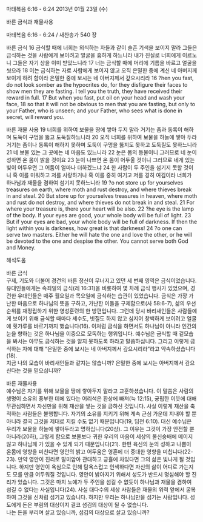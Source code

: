 마태복음 6:16 - 6:24 
2013년 01월 23일 (수)

바른 금식과 재물사용



마태복음 6:16 - 6:24 / 새찬송가 540 장


바른 금식
16 금식할 때에 너희는 외식하는 자들과 같이 슬픈 기색을 보이지 말라 그들은 금식하는 것을 사람에게 보이려고 얼굴을 흉하게 하느니라 내가 진실로 너희에게 이르노니 그들은 자기 상을 이미 받았느니라 17 너는 금식할 때에 머리에 기름을 바르고 얼굴을 씻으라 18 이는 금식하는 자로 사람에게 보이지 않고 오직 은밀한 중에 계신 네 아버지께 보이게 하려 함이라 은밀한 중에 보시는 네 아버지께서 갚으시리라
16 ?hen you fast, do not look somber as the hypocrites do, for they disfigure their faces to show men they are fasting. I tell you the truth, they have received their reward in full. 17 But when you fast, put oil on your head and wash your face, 18 so that it will not be obvious to men that you are fasting, but only to your Father, who is unseen; and your Father, who sees what is done in secret, will reward you.   

바른 재물 사용
19 너희를 위하여 보물을 땅에 쌓아 두지 말라 거기는 좀과 동록이 해하며 도둑이 구멍을 뚫고 도둑질하느니라 20 오직 너희를 위하여 보물을 하늘에 쌓아 두라 거기는 좀이나 동록이 해하지 못하며 도둑이 구멍을 뚫지도 못하고 도둑질도 못하느니라 21 네 보물 있는 그 곳에는 네 마음도 있느니라 22 눈은 몸의 등불이니 그러므로 네 눈이 성하면 온 몸이 밝을 것이요 23 눈이 나쁘면 온 몸이 어두울 것이니 그러므로 네게 있는 빛이 어두우면 그 어둠이 얼마나 더하겠느냐 24 한 사람이 두 주인을 섬기지 못할 것이니 혹 이를 미워하고 저를 사랑하거나 혹 이를 중히 여기고 저를 경히 여김이라 너희가 하나님과 재물을 겸하여 섬기지 못하느니라
19 ?o not store up for yourselves treasures on earth, where moth and rust destroy, and where thieves break in and steal. 20 But store up for yourselves treasures in heaven, where moth and rust do not destroy, and where thieves do not break in and steal. 21 For where your treasure is, there your heart will be also. 22 ?he eye is the lamp of the body. If your eyes are good, your whole body will be full of light. 23 But if your eyes are bad, your whole body will be full of darkness. If then the light within you is darkness, how great is that darkness! 24 ?o one can serve two masters. Either he will hate the one and love the other, or he will be devoted to the one and despise the other. You cannot serve both God and Money.

해석도움





바른 금식  
구제, 기도와 더불어 경건의 바른 정신이 무너지고 있던 세 번째 영역은 금식이었습니다. 유대인들에게는 속죄일의 금식(레 16:31)을 비롯하여 몇 차례 금식 행사가 있었으며, 경건한 유대인들은 매주 월요일과 목요일에 금식하는 습관이 있었습니다. 금식은 가장 가난한 마음으로 하나님의 뜻을 구하고, 가난한 이들을 구제함으로(사 58:6-7), 삶의 우선순위를 재정립하기 위한 영성훈련의 한 방편입니다. 그런데 당시 바리새인들은 사람들에게 보이기 위해 금식할 때마다 세수도, 빗질도 하지 않고 심지어 창백하게 보이려고 얼굴에 횟가루를 바르기까지 했습니다(16). 이처럼 금식을 하면서도 하나님이 아니라 인간의 눈을 향하는 것은 하나님을 이중으로 모독하는 행위입니다. 예수님은 금식할 때 겉모습을 봐서는 아무도 금식하는 것을 알지 못하도록 하라고 말씀하십니다. 그리고 이렇게 금식하는 자에 대해 “은밀한 중에 보시는 네 아버지께서 갚으시리라”라고 약속하셨습니다(18).  
지금 나의 모습이 바리새인들과 같지는 않습니까? 은밀한 중에 보시는 아버지께서 갚으신다는 것을 믿으십니까?

바른 재물사용  
예수님은 자기를 위해 보물을 땅에 쌓아두지 말라고 교훈하셨습니다. 이 말씀은 사람의 생명이 소유의 풍부한 데에 있다는 어리석은 환상에 빠져(눅 12:15), 궁핍한 이웃에 대해 무관심하면서 자신만을 위해 재산을 쌓는 것을 금하신 것입니다. 사실 이렇게 재산을 축적하는 사람들은 불행합니다. 자기의 소유를 지키기 위해 계속 근심 가운데 지내야 할 뿐 아니라 결국 그것을 제대로 지킬 수도 없기 때문입니다(19, 딤전 6:10). 대신 예수님은 우리가 보물을 하늘에 쌓아두라고 명하십니다(20상). 그 이유는 그것이 가장 안전할 뿐 아니라(20하), 그렇게 함으로 보물보다 귀한 우리의 마음이 세상의 물신숭배에 메이지 않고 하나님께 가 있을 수 있게 되기 때문입니다(21). 한편 육신의 눈의 성하고 나쁨이 온몸에 영향을 미친다면 영안의 밝고 어두움은 영혼에 더 중대한 영향을 미칩니다(22-23). 만약 영안이 진리로 말미암아 관대하고 긍휼에 차있다면 그의 삶은 빛나게 될 것입니다. 하지만 영안이 욕심으로 인해 탐욕스럽고 인색하다면 자신의 삶이 어디로 가는지도 모를 만큼 어두워질 것입니다. 영안이 밝아지기 위해서 성도가 반드시 명심해야 할 진리가 있습니다. 그것은 마치 노예가 두 주인을 섬길 수 없듯이 하나님과 재물을 겸하여 섬길 수 없다는 사실입니다(24). 사실 대다수의 세상 사람들은 재물의 위력 앞에서 굴복하여 그것을 신처럼 섬기고 있습니다. 하지만 우리는 하나님만을 섬기는 사람입니다. 성도에게 돈은 부림의 대상이지 결코 섬김의 대상이 될 수 없습니다.   
나는 돈을 부리며 살고 있습니까, 섬김의 대상으로 살고 있습니까?